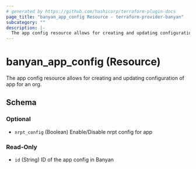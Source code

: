 ```yaml
---
# generated by https://github.com/hashicorp/terraform-plugin-docs
page_title: "banyan_app_config Resource - terraform-provider-banyan"
subcategory: ""
description: |-
  The app config resource allows for creating and updating configuration of app for an org.
---
```


# banyan_app_config (Resource)

The app config resource allows for creating and updating configuration of app for an org.



<!-- schema generated by tfplugindocs -->
## Schema

### Optional

- `nrpt_config` (Boolean) Enable/Disable nrpt config for app

### Read-Only

- `id` (String) ID of the app config in Banyan
